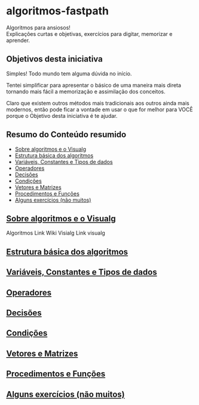 # algoritmos-fastpath
Algoritmos para ansiosos! \
Explicações curtas e objetivas, exercícios para digitar, memorizar e aprender.

## Objetivos desta iniciativa
Simples! Todo mundo tem alguma dúvida no início.

Tentei simplificar para apresentar o básico de uma maneira mais direta tornando mais fácil a memorização e assimilação dos conceitos. 

Claro que existem outros métodos mais tradicionais aos outros ainda mais modernos, então pode ficar a vontade em usar o que for melhor para VOCÊ porque o Objetivo desta iniciativa é te ajudar.

## Resumo do Conteúdo resumido
* [Sobre algoritmos e o Visualg](https://github.com/saymoncoppi/algoritmos-fastpath#sobre-algoritmos-e-o-Visualg)
* [Estrutura básica dos algoritmos](https://github.com/saymoncoppi/algoritmos-fastpath#estrutura-basica-dos-algoritmos)
* [Variáveis, Constantes e Tipos de dados](https://github.com/saymoncoppi/algoritmos-fastpath#variaveis-constantes-e-tipos-de-dados)
* [Operadores](https://github.com/saymoncoppi/algoritmos-fastpath#operadores)
* [Decisões](https://github.com/saymoncoppi/algoritmos-fastpath#decisoes)
* [Condições](https://github.com/saymoncoppi/algoritmos-fastpath#condicoes)
* [Vetores e Matrizes](https://github.com/saymoncoppi/algoritmos-fastpath#vetores-e-matrizes)
* [Procedimentos e Funções](https://github.com/saymoncoppi/algoritmos-fastpath#procedimentos-e-funcoes)
* [Alguns exercícios (não muitos)](https://github.com/saymoncoppi/algoritmos-fastpath#exercicios)

## [Sobre algoritmos e o Visualg](#sobre-algoritmos-e-o-Visualg)
Algoritmos
Link Wiki
Visialg
Link visualg

## [Estrutura básica dos algoritmos](#estrutura-basica-dos-algoritmos)
## [Variáveis, Constantes e Tipos de dados](#variaveis-constantes-e-tipos-de-dados)
## [Operadores](#operadores)
## [Decisões](#decisoes)
## [Condições](#Condicoes)
## [Vetores e Matrizes](#vetores-e-matrizes)
## [Procedimentos e Funções](#procedimentos-e-funcoes)
## [Alguns exercícios (não muitos)](#exercicios)

